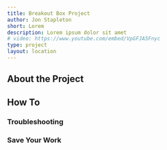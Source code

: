 ```yaml
---
title: Breakout Box Project
author: Jon Stapleton
short: Lorem
description: Lorem ipsum dolor sit amet
# video: https://www.youtube.com/embed/VpGFJA5Fnyc
type: project
layout: location
---
```


## About the Project

## How To

### Troubleshooting

### Save Your Work